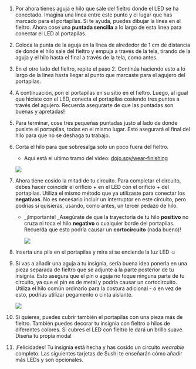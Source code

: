 1. Por ahora tienes aguja e hilo que sale del fieltro donde el LED se ha conectado. Imagina una línea entre este punto y el lugar que has marcado para el portapilas. Si te ayuda, puedes dibujar la línea en el fieltro. Ahora cose una **puntada sencilla** a lo largo de esta línea para conectar el LED al portapilas.

2. Coloca la punta de la aguja en la línea de alrededor de 1 cm de distancia de donde el hilo sale del fieltro y empuja a través de la tela, tirando de la aguja y el hilo hasta el final a través de la tela, como antes.

3. En el otro lado del fieltro, repite el paso 2. Continúa haciendo esto a lo largo de la linea hasta llegar al punto que marcaste para el agujero del portapilas.

4. A continuación, pon el portapilas en su sitio en el fieltro. Luego, al igual que hiciste con el LED, conecta el portapilas cosiendo tres puntos a través del agujero. Recuerda asegurarte de que las puntadas son buenas y apretadas!

5. Para terminar, cose tres pequeñas puntadas justo al lado de donde pusiste el portapilas, todas en el mismo lugar. Esto asegurará el final del hilo para que no se deshaga tu trabajo.

6. Corta el hilo para que sobresalga solo un poco fuera del fieltro.

   * Aquí está el ultimo tramo del video: [dojo.soy/wear-finishing](http://dojo.soy/wear-finishing) 

   ![](/assets/tiny_stitches_triple_80_650.png)

7. Ahora tiene cosido la mitad de tu circuito. Para completar el circuito, debes hacer coincidir el orificio + en el LED con el orificio + del portapilas. Utiliza el mismo método que ya utilizaste para conectar los **negativos**. No es necesario incluir un interruptor en este circuito, pero podrías si quisieras, usando, como antes, un tercer pedazo de hilo.

   * _¡Importante! _Asegúrate de que la trayectoria de tu hilo **positivo** no cruza ni toca el hilo **negativo** o cualquier borde del portapilas. Recuerda que esto podría causar un **cortocircuito** \(nada bueno\)!

     ![](/assets/sewing_complete_double_100_650.png)

8. Inserta una pila en el portapilas y mira si se enciende la luz LED ☺︎

9. Si vas a añadir una aguja a tu insignia, sería buena idea ponerla en una pieza separada de fieltro que se adjunte a la parte posterior de tu insignia. Esto asegura que el pin o aguja no toque ninguna parte de tu circuito, ya que el pin es de metal y podría causar un cortocircuito. Utiliza el hilo común ordinario para la costura adicional - o en vez de esto, podrías utilizar pegamento o cinta aislante.

   ![](/assets/badge_back_150_118_650.png)

10. Si quieres, puedes cubrir también el portapilas con una pieza más de fieltro. También puedes decorar tu insignia con fieltro o hilos de diferentes colores. Si cubres el LED con fieltro le dará un brillo suave. Diseña tu propia moda!

11. ¡Felicidades! Tu insignia está hecha y has cosido un circuito _wearable_ completo. Las siguientes tarjetas de Sushi te enseñarán cómo añadir más LEDs y son opcionales.



